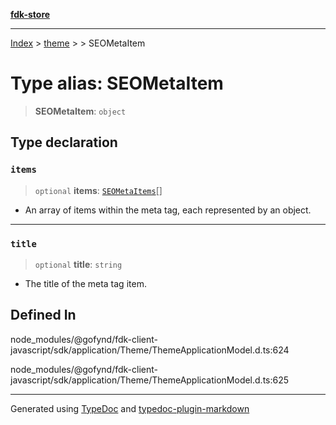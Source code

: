 [**fdk-store**](../../../README.md)
***

[Index](../../../API.md) > [theme](../../README.md) > [<internal>](../README.md) > SEOMetaItem

# Type alias: SEOMetaItem

> **SEOMetaItem**: `object`

## Type declaration

### `items`

> `optional` **items**: [`SEOMetaItems`](type-alias.SEOMetaItems.md)[]

- An array of items within the meta tag,
each represented by an object.

***

### `title`

> `optional` **title**: `string`

- The title of the meta tag item.

## Defined In

node\_modules/@gofynd/fdk-client-javascript/sdk/application/Theme/ThemeApplicationModel.d.ts:624

node\_modules/@gofynd/fdk-client-javascript/sdk/application/Theme/ThemeApplicationModel.d.ts:625

***
Generated using [TypeDoc](https://typedoc.org/) and [typedoc-plugin-markdown](https://www.npmjs.com/package/typedoc-plugin-markdown)
